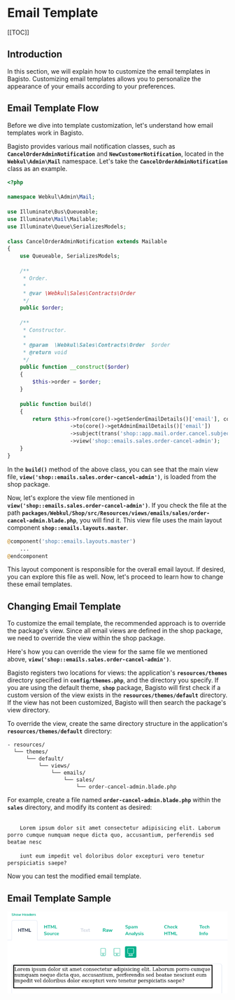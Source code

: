 # Email Template

[[TOC]]

## Introduction

In this section, we will explain how to customize the email templates in Bagisto. Customizing email templates allows you to personalize the appearance of your emails according to your preferences.

## Email Template Flow

Before we dive into template customization, let's understand how email templates work in Bagisto.

Bagisto provides various mail notification classes, such as **`CancelOrderAdminNotification`** and **`NewCustomerNotification`**, located in the **`Webkul\Admin\Mail`** namespace. Let's take the **`CancelOrderAdminNotification`** class as an example.

```php
<?php

namespace Webkul\Admin\Mail;

use Illuminate\Bus\Queueable;
use Illuminate\Mail\Mailable;
use Illuminate\Queue\SerializesModels;

class CancelOrderAdminNotification extends Mailable
{
    use Queueable, SerializesModels;

    /**
     * Order.
     *
     * @var \Webkul\Sales\Contracts\Order
     */
    public $order;

    /**
     * Constructor.
     *
     * @param  \Webkul\Sales\Contracts\Order  $order
     * @return void
     */
    public function __construct($order)
    {
        $this->order = $order;
    }

    public function build()
    {
        return $this->from(core()->getSenderEmailDetails()['email'], core()->getSenderEmailDetails()['name'])
                    ->to(core()->getAdminEmailDetails()['email'])
                    ->subject(trans('shop::app.mail.order.cancel.subject'))
                    ->view('shop::emails.sales.order-cancel-admin');
    }
}
```

In the **`build()`** method of the above class, you can see that the main view file, **`view('shop::emails.sales.order-cancel-admin')`**, is loaded from the shop package.

Now, let's explore the view file mentioned in **`view('shop::emails.sales.order-cancel-admin')`**. If you check the file at the path **`packages/Webkul/Shop/src/Resources/views/emails/sales/order-cancel-admin.blade.php`**, you will find it. This view file uses the main layout component **`shop::emails.layouts.master`**.

```php
@component('shop::emails.layouts.master')
    ...
@endcomponent
```

This layout component is responsible for the overall email layout. If desired, you can explore this file as well. Now, let's proceed to learn how to change these email templates.

## Changing Email Template

To customize the email template, the recommended approach is to override the package's view. Since all email views are defined in the shop package, we need to override the view within the shop package.

Here's how you can override the view for the same file we mentioned above, **`view('shop::emails.sales.order-cancel-admin')`**.

Bagisto registers two locations for views: the application's **`resources/themes`** directory specified in **`config/themes.php`**, and the directory you specify. If you are using the default theme, **`shop`** package, Bagisto will first check if a custom version of the view exists in the **`resources/themes/default`** directory. If the view has not been customized, Bagisto will then search the package's view directory.

To override the view, create the same directory structure in the application's **`resources/themes/default`** directory:

```
- resources/
  └── themes/
      └── default/
          └── views/
              └── emails/
                  └── sales/
                      └── order-cancel-admin.blade.php
```

For example, create a file named **`order-cancel-admin.blade.php`** within the **`sales`** directory, and modify its content as desired:

```blade

    Lorem ipsum dolor sit amet consectetur adipisicing elit. Laborum porro cumque numquam neque dicta quo, accusantium, perferendis sed beatae nesc

    iunt eum impedit vel doloribus dolor excepturi vero tenetur perspiciatis saepe?
```

Now you can test the modified email template.

## Email Template Sample

![Email Template Sample](../../assets/1.5.x/images/advanced-topics/mail-sample.png)